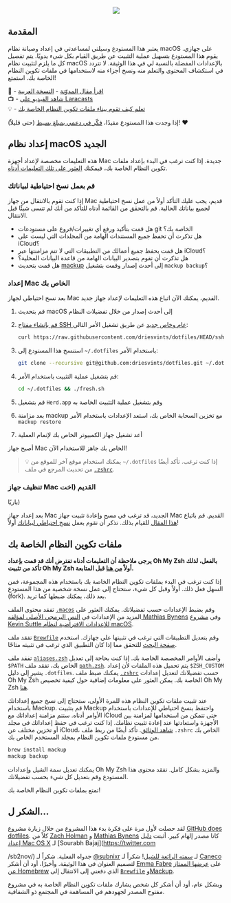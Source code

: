 <p align="center"><img src="art/banner-2x.png"></p>

## المقدمة

يعتبر هذا المستودع وسيلتي لمساعدتي في إعداد وصيانة نظام macOS على جهازي. يقوم هذا المستودع بتسهيل عملية التثبيت عن طريق القيام بكل شيء يدويًا. يتم تفصيل كل ما يلزم لتثبيت نظام macOS بالإعدادات المفضلة بالنسبة لي في هذا الوثيقة. لا تتردد في استكشاف المحتوى والتعلم منه ونسخ أجزاء منه لاستخدامها في ملفات تكوين النظام الخاصة بك. استمتع!

📖 - [اقرأ مقال المدوّنة](https://driesvints.com/blog/getting-started-with-dotfiles) - [النسخة العربية](./pages/Getting%20Started%20with%20Dotfiles%20_%20Dries%20Vints.html)  
📺 - [شاهد الفيديو على Laracasts](https://laracasts.com/series/guest-spotlight/episodes/1)  
💡 - [تعلم كيف تقوم ببناء ملفات تكوين النظام الخاصة بك](https://github.com/driesvints/dotfiles#your-own-dotfiles)

إذا وجدت هذا المستودع مفيدًا، [فكّر في دعمي بمبلغ بسيط](https://github.com/sponsors/driesvints) (حتى قليلاً)! ❤️ 

## إعداد نظام macOS الجديد

هذه التعليمات مخصصة لإعداد أجهزة Mac جديدة. إذا كنت ترغب في البدء بإعداد ملفات تكوين النظام الخاصة بك، فيمكنك [العثور على تلك التعليمات أدناه](#your-own-dotfiles).

### قم بعمل نسخ احتياطية لبياناتك

إذا كنت تقوم بالانتقال من جهاز Mac قديم، يجب عليك التأكد أولاً من عمل نسخ احتياطية لجميع بياناتك الحالية. قم بالتحقق من القائمة أدناه للتأكد من أنك لم تنسى شيئًا قبل الانتقال.

- هل قمت بتأكيد ورفع أي تغييرات/فروع على مستودعات git الخاصة بك؟
- هل تذكرت أن تحفظ جميع المستندات الهامة من المجلدات التي ليست على iCloud؟
- هل قمت بحفظ جميع أعمالك من التطبيقات التي لا تتم مزامنتها عبر iCloud؟
- هل تذكرت أن تقوم بتصدير البيانات الهامة من قاعدة البيانات المحلية؟
- هل قمت بتحديث [mackup](https://github.com/lra/mackup) إلى أحدث إصدار وقمت بتشغيل `mackup backup`؟

### إعداد Mac الخاص بك

بعد نسخ احتياطي لجهاز Mac القديم، يمكنك الآن اتباع هذه التعليمات لإعداد جهاز جديد.

1. قم بتحديث macOS إلى أحدث إصدار من خلال تفضيلات النظام
2. [قم بإنشاء مفتاح SSH عام وخاص جديد](https://docs.github.com/en/github/authenticating-to-github/generating-a-new-ssh-key-and-adding-it-to-the-ssh-agent) عن طريق تشغيل الأمر التالي:

   ```zsh
   curl https://raw.githubusercontent.com/driesvints/dotfiles/HEAD/ssh.sh | sh -s "<your-email-address>"
   ```

3. استنسخ هذا المستودع إلى `~/.dotfiles` باستخدام الأمر:

    ```zsh
    git clone --recursive git@github.com:driesvints/dotfiles.git ~/.dotfiles
    ```

4. قم بتشغيل عملية التثبيت باستخدام الأمر:

    ```zsh
    cd ~/.dotfiles && ./fresh.sh
    ```

5. قم بتشغيل `Herd.app` وقم بتشغيل عملية التثبيت الخاصة به
6. بعد مزامنة mackup مع تخزين السحابة الخاص بك، استعد الإعدادات باستخدام الأمر `mackup restore`
7. أعد تشغيل جهاز الكمبيوتر الخاص بك لإتمام العملية

أصبح جهاز Mac الخاص بك جاهز للاستخدام الآن!

> 💡 يمكنك استخدام موقع آخر للموقع من `~/.dotfiles` إذا كنت ترغب. تأكد أيضًا من تحديث المرجع في ملف [`.zshrc`](./.zshrc#L2).

### تنظيف جهاز Mac القديم (اخت

ياريًا)

بعد إعداد جهاز Mac الجديد، قد ترغب في مسح وإعادة تثبيت جهاز Mac القديم. قم باتباع [هذا المقال](https://support.apple.com/guide/mac-help/erase-and-reinstall-macos-mh27903/mac) للقيام بذلك. تذكر أن تقوم بعمل [نسخ احتياطي لبياناتك](#backup-your-data) أولاً!

## ملفات تكوين النظام الخاصة بك

**يرجى ملاحظة أن التعليمات أدناه تفترض أنك قد قمت بإعداد Oh My Zsh بالفعل، لذلك تأكد من تثبيت Oh My Zsh أولاً [من هنا](https://github.com/robbyrussell/oh-my-zsh#getting-started) قبل المتابعة.**

إذا كنت ترغب في البدء بملفات تكوين النظام الخاصة بك باستخدام هذه المجموعة، فمن السهل فعل ذلك. أولاً وقبل كل شيء، ستحتاج إلى عمل نسخة شخصية من هذا المستودع (fork). بعد ذلك، يمكنك ضبطها كما تريد.

تفقد محتوى الملف [`.macos`](./.macos) وقم بضبط الإعدادات حسب تفضيلاتك. يمكنك العثور على المزيد من الإعدادات في [النص البرمجي الأصلي لمؤلفه Mathias Bynens](https://github.com/mathiasbynens/dotfiles/blob/master/.macos) وفي [مشروع Kevin Suttle للإعدادات الافتراضية لنظام macOS](https://github.com/kevinSuttle/MacOS-Defaults).

تفقد ملف [`Brewfile`](./Brewfile) وقم بتعديل التطبيقات التي ترغب في تثبيتها على جهازك. استخدم [صفحة البحث](https://formulae.brew.sh/cask/) للتحقق مما إذا كان التطبيق الذي ترغب في تثبيته متاحًا.

تفقد ملف [`aliases.zsh`](./aliases.zsh) وأضف الأوامر المخصصة الخاصة بك. إذا كنت بحاجة إلى تعديل `$PATH` الخاص بك، تفقد ملف [`path.zsh`](./path.zsh). يتم تحميل هذه الملفات لأن إعداد `$ZSH_CUSTOM` يشير إلى دليل `.dotfiles`. يمكنك ضبط ملف [`.zshrc`](./.zshrc) حسب تفضيلاتك لتعديل إعدادات Oh My Zsh الخاصة بك. يمكن العثور على معلومات إضافية حول كيفية تخصيص Oh My Zsh [هنا](https://github.com/robbyrussell/oh-my-zsh/wiki/Customization).

عند تثبيت ملفات تكوين النظام هذه للمرة الأولى، ستحتاج إلى نسخ جميع إعداداتك باستخدام Mackup. قم بتثبيت Mackup واحتفظ بنسخ احتياطي للإعدادات باستخدام الأوامر أدناه. ستتم مزامنة إعداداتك مع iCloud حتى تتمكن من استخدامها لمزامنة بين الأجهزة واستعادتها عند إعادة تثبيت نظامك. إذا كنت ترغب في حفظ إعداداتك في مجلد أو تخزين مختلف عن iCloud، [شاهد الوثائق](https://github.com/lra/mackup/blob/master/doc/README.md#storage). تأكد أيضًا من ربط ملف `.zshrc` الخاص بك من مستودع ملفات تكوين النظام بمجلد المستخدم الخاص بك.

```zsh
brew install mackup
mackup backup
```

يمكنك تعديل سمة الشيل وإعدادات Oh My Zsh والمزيد بشكل كامل. تفقد محتوى هذا المستودع وقم بتعديل كل شيء بحسب تفضيلاتك.

تمتع بملفات تكوين النظام الخاصة بك!

## الشكر ل...

لقد حصلت لأول مرة على فكرة بدء هذا المشروع من خلال زيارة مشروع [GitHub does dotfiles](https://dotfiles.github.io/). كلاً من [Zach Holman](https://github.com/holman/dotfiles) و [Mathias Bynens](https://github.com/mathiasbynens/dotfiles) كانا مصدر إلهام كبير. أثبتت [دليل إعداد Mac OS X](http://sourabhbajaj.com/mac-setup/) لـ [Sourabh Bajaj](https://twitter.com

/sb2nov/) جدواه الفعلية. شكراً لـ [@subnixr](https://github.com/subnixr) لـ [سمته الرائعة للشيل](https://github.com/subnixr/minimal)! شكراً لـ [Caneco](https://twitter.com/caneco) لتصميم العنوان في هذا الوثيقة. وأخيرًا، أود أن أشكر [Emma Fabre](https://twitter.com/anahkiasen) على [عرضها الممتاز عن Homebrew](https://speakerdeck.com/anahkiasen/a-storm-homebrewin) الذي دفعني إلى الانتقال إلى [`Brewfile`](./Brewfile) و[Mackup](https://github.com/lra/mackup).

وبشكل عام، أود أن أشكر كل شخص يشارك ملفات تكوين النظام الخاصة به في مشروع مفتوح المصدر لجهودهم في المساهمة في المجتمع ذو الشفافية.
